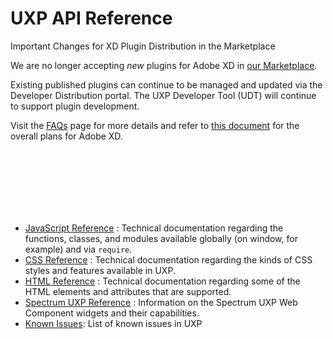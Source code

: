 # UXP API Reference

<InlineAlert variant="warning" slots="header, text1, text2, text3" />

Important Changes for XD Plugin Distribution in the Marketplace

We are no longer accepting <i>new</i> plugins for Adobe XD in [our Marketplace](http://exchange.adobe.com/creativecloud). 

Existing published plugins can continue to be managed and updated via the Developer Distribution portal. The UXP Developer Tool (UDT) will continue to support plugin development. 

Visit the [FAQs](https://developer.adobe.com/xd/uxp/faq/) page for more details and refer to [this document](https://helpx.adobe.com/in/support/xd.html) for the overall plans for Adobe XD. 

<br></br><br></br><br></br>

* [JavaScript Reference](reference-js/index.md) : Technical documentation regarding the functions, classes, and modules available globally (on window, for example) and via `require`.
* [CSS Reference](reference-css/index.md) : Technical documentation regarding the kinds of CSS styles and features available in UXP.
* [HTML Reference](reference-html/index.md) : Technical documentation regarding some of the HTML elements and attributes that are supported.
* [Spectrum UXP Reference](reference-spectrum/index.md) : Information on the Spectrum UXP Web Component widgets and their capabilities.
* [Known Issues](known-issues.md): List of known issues in UXP